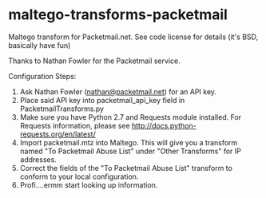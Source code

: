 # maltego-transforms-packetmail

Maltego transform for Packetmail.net. See code license for details (it's BSD, basically have fun)

Thanks to Nathan Fowler for the Packetmail service.

Configuration Steps:
1) Ask Nathan Fowler (nathan@packetmail.net) for an API key.
2) Place said API key into packetmail_api_key field in PacketmailTransforms.py
3) Make sure you have Python 2.7 and Requests module installed. For Requests information, please see http://docs.python-requests.org/en/latest/
4) Import packetmail.mtz into Maltego. This will give you a transform named "To Packetmail Abuse List" under "Other Transforms" for IP addresses.
5) Correct the fields of the "To Packetmail Abuse List" transform to conform to your local configuration.
6) Profi....ermm start looking up information.
